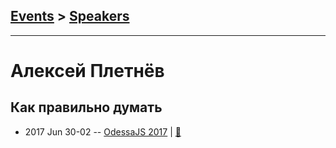 ## [Events](../README.md) > [Speakers](../speakers.md)
---

# Алексей Плетнёв

## Как правильно думать
- 2017 Jun 30-02 -- [OdessaJS 2017](https://www.youtube.com/watch?v=RtJfM2B6mTw)  | [:notebook:](https://www.slideshare.net/OdessaJSConf/oleksiy-pletnov)  

